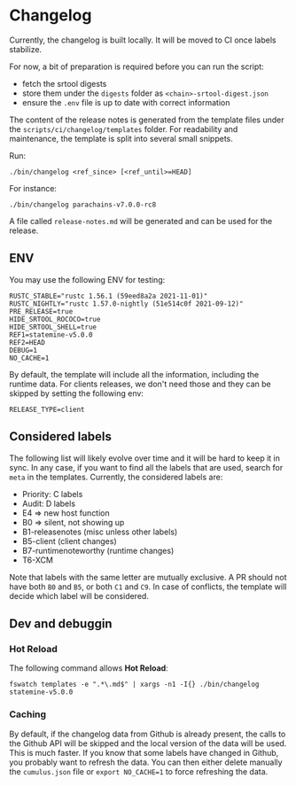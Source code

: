 # Changelog

Currently, the changelog is built locally. It will be moved to CI once labels stabilize.

For now, a bit of preparation is required before you can run the script:
- fetch the srtool digests
- store them under the `digests` folder as `<chain>-srtool-digest.json`
- ensure the `.env` file is up to date with correct information

The content of the release notes is generated from the template files under the `scripts/ci/changelog/templates` folder.
For readability and maintenance, the template is split into several small snippets.

Run:
```
./bin/changelog <ref_since> [<ref_until>=HEAD]
```

For instance:
```
./bin/changelog parachains-v7.0.0-rc8
```

A file called `release-notes.md` will be generated and can be used for the release.

## ENV

You may use the following ENV for testing:

```
RUSTC_STABLE="rustc 1.56.1 (59eed8a2a 2021-11-01)"
RUSTC_NIGHTLY="rustc 1.57.0-nightly (51e514c0f 2021-09-12)"
PRE_RELEASE=true
HIDE_SRTOOL_ROCOCO=true
HIDE_SRTOOL_SHELL=true
REF1=statemine-v5.0.0
REF2=HEAD
DEBUG=1
NO_CACHE=1
```

By default, the template will include all the information, including the runtime data. For clients releases, we don't
need those and they can be skipped by setting the following env:
```
RELEASE_TYPE=client
```

## Considered labels

The following list will likely evolve over time and it will be hard to keep it in sync. In any case, if you want to find
all the labels that are used, search for `meta` in the templates. Currently, the considered labels are:

- Priority: C<N> labels
- Audit: D<N> labels
- E4 => new host function
- B0 => silent, not showing up
- B1-releasenotes (misc unless other labels)
- B5-client (client changes)
- B7-runtimenoteworthy (runtime changes)
- T6-XCM

Note that labels with the same letter are mutually exclusive. A PR should not have both `B0` and `B5`, or both `C1` and
`C9`. In case of conflicts, the template will decide which label will be considered.

## Dev and debuggin

### Hot Reload

The following command allows **Hot Reload**:
```
fswatch templates -e ".*\.md$" | xargs -n1 -I{} ./bin/changelog statemine-v5.0.0
```
### Caching

By default, if the changelog data from Github is already present, the calls to the Github API will be skipped and the
local version of the data will be used. This is much faster. If you know that some labels have changed in Github, you
probably want to refresh the data. You can then either delete manually the `cumulus.json` file or `export NO_CACHE=1` to
force refreshing the data.
